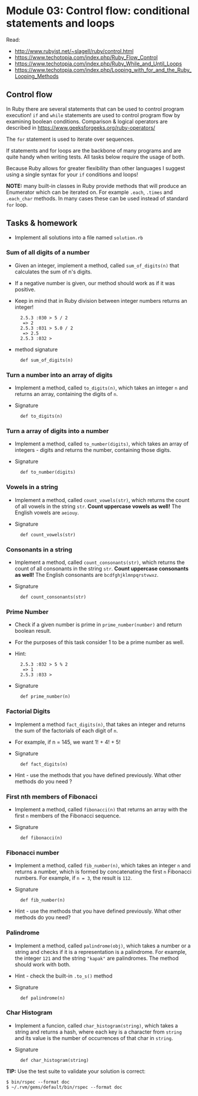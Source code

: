 # Module 03: Control flow: conditional statements and loops

Read:
* http://www.rubyist.net/~slagell/ruby/control.html
* https://www.techotopia.com/index.php/Ruby_Flow_Control
* https://www.techotopia.com/index.php/Ruby_While_and_Until_Loops
* https://www.techotopia.com/index.php/Looping_with_for_and_the_Ruby_Looping_Methods


## Control flow

In Ruby there are several statements that can be used to control program
execution! `if` and `while` statements are used to control program flow by
examining boolean conditions. Comparison & logical operators are described in
https://www.geeksforgeeks.org/ruby-operators/

The `for` statement is used to iterate over sequences.

If statements and for loops are the backbone of many programs and
are quite handy when writing tests. All tasks below require the usage of both.

Because Ruby allows for greater flexibility than other languages I suggest
using a single syntax for your `if` conditions and loops!


**NOTE:** many built-in classes in Ruby provide methods that will produce an
Enumerator which can be iterated on. For example `.each`, `.times` and `.each_char`
methods. In many cases these can be used instead of standard `for` loop.


## Tasks & homework

* Implement all solutions into a file named `solution.rb`

### Sum of all digits of a number

* Given an integer, implement a method, called `sum_of_digits(n)` that calculates the sum of n's digits.
* If a negative number is given, our method should work as if it was positive.
* Keep in mind that in Ruby division between integer numbers returns an integer!

        2.5.3 :030 > 5 / 2
         => 2 
        2.5.3 :031 > 5.0 / 2
         => 2.5 
        2.5.3 :032 > 

* method signature

        def sum_of_digits(n)

### Turn a number into an array of digits

* Implement a method, called `to_digits(n)`, which takes an integer `n` and returns an array, containing the digits of `n`.
* Signature

        def to_digits(n)


### Turn a array of digits into a number

* Implement a method, called `to_number(digits)`, which takes an array of integers - digits and returns the number,
  containing those digits.
* Signature

        def to_number(digits)


### Vowels in a string

* Implement a method, called `count_vowels(str)`, which returns the count of all vowels in the string `str`.
**Count uppercase vowels as well!** The English vowels are `aeiouy`.
* Signature

        def count_vowels(str)


### Consonants in a string

* Implement a method, called `count_consonants(str)`, which returns the count of all consonants in the string `str`.
**Count uppercase consonants as well!** The English consonants are `bcdfghjklmnpqrstvwxz`.
* Signature

        def count_consonants(str)

### Prime Number

* Check if a given number is prime in `prime_number(number)` and return boolean result.
* For the purposes of this task consider 1 to be a prime number as well.
* Hint:

        2.5.3 :032 > 5 % 2
         => 1 
        2.5.3 :033 > 

* Signature

        def prime_number(n)

### Factorial Digits

* Implement a method `fact_digits(n)`, that takes an integer and returns the sum of the factorials of each digit of `n`.
* For example, if n = 145, we want 1! + 4! + 5!
* Signature

        def fact_digits(n)

* Hint - use the methods that you have defined previously. What other methods
do you need ?

### First nth members of Fibonacci

* Implement a method, called `fibonacci(n)` that returns an array with the first `n` members of the Fibonacci sequence.
* Signature

        def fibonacci(n)

### Fibonacci number

* Implement a method, called `fib_number(n)`, which takes an integer `n` and returns a number,
  which is formed by concatenating the first `n` Fibonacci numbers.
  For example, if `n = 3`, the result is `112`.
* Signature

        def fib_number(n)

* Hint - use the methods that you have defined previously. What other methods
  do you need?

### Palindrome

* Implement a method, called `palindrome(obj)`,
  which takes a number or a string and checks if it is a representation is a palindrome.
  For example, the integer `121` and the string `"kapak"` are palindromes. The method should work with both.
* Hint - check the built-in `.to_s()` method
* Signature

        def palindrome(n)

### Char Histogram

* Implement a funcion, called `char_histogram(string)`, which takes a string and returns a hash,
  where each key is a character from `string` and its value is the number of occurrences of that char in `string`.
* Signature

        def char_histogram(string)


**TIP:** Use the test suite to validate your solution is correct:

    $ bin/rspec --format doc
    $ ~/.rvm/gems/default/bin/rspec --format doc
